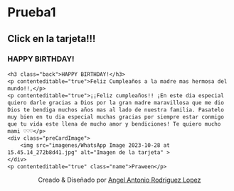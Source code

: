 # Prueba1

<!DOCTYPE html>
<html lang="en">
<head>
  <meta charset="UTF-8">
  <meta http-equiv="X-UA-Compatible" content="IE=Edge">
  <meta name="viewport" content="width=device-width, initial-scale=1">

  <title>Happy birthday project</title>
  
  <link rel="stylesheet" href="style.css">
</head>

<body> 
 <h2>Click en la  tarjeta!!!</h2>
<div class="body">
 <div class="birthdayCard">
<div class="cardFront">
<h3 class="happy">HAPPY BIRTHDAY!</h3>
<div class="balloons">
  <div class="balloonOne"></div>
  <div class="balloonTwo"></div>
  <div class="balloonThree"></div>
  <div class="balloonFour"></div>

</div>

</div>
<div class="cardInside">
    
    <h3 class="back">HAPPY BIRTHDAY!</h3>
    <p contenteditable="true">Feliz Cumpleaños a la madre mas hermosa del mundo!!,</p> 
    <p contenteditable="true">¡¡Feliz cumpleaños!! ¡En este dia especial quiero darle gracias a Dios por la gran madre maravillosa que me dio Dios te bendiga muchos años mas al lado de nuestra familia. Pasatelo muy bien en tu dia especial muchas gracias por siempre estar conmigo que tu vida este llena de mucho amor y bendiciones! Te quiero mucho mami ♡♡♡</p>
    <div class="preCardImage">
        <img src="imagenes/WhatsApp Image 2023-10-28 at 15.45.14_272b8d41.jpg" alt="Imagen de la tarjeta" >
    </div>
    <p contenteditable="true" class="name">Praween</p>
  </div>
</div>
</div>
<footer><center>Creado & Diseñado por <a href="https://praweensoni.netlify.app/"> Angel Antonio Rodriguez Lopez </a></center>
</footer>
  <script src="main.js"></script> 
</body>
</html> 
